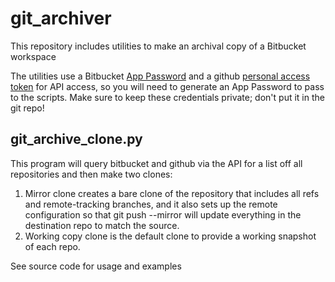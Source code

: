 
# git_archiver

This repository includes utilities to make an archival copy of a Bitbucket workspace

The utilities use a Bitbucket [App Password](https://support.atlassian.com/bitbucket-cloud/docs/create-an-app-password/) and a github [personal access token](https://docs.github.com/en/authentication/keeping-your-account-and-data-secure/managing-your-personal-access-tokens) for API access, so you will need to generate an App Password to pass to the scripts.   Make sure to keep these credentials private; don't put it in the git repo!

## git_archive_clone.py

This program will query bitbucket and github via the API for a list off all repositories and then make two clones:

1. Mirror clone creates a bare clone of the repository that includes all refs and remote-tracking branches, and it also sets up the remote configuration so that git push --mirror will update everything in the destination repo to match the source.
2. Working copy clone is the default clone to provide a working snapshot of each repo.

See source code for usage and examples
